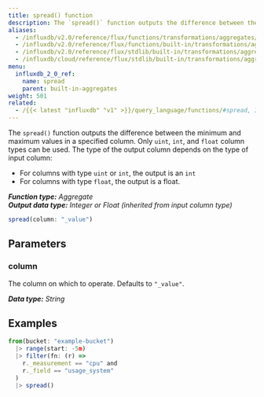 ```yaml
---
title: spread() function
description: The `spread()` function outputs the difference between the minimum and maximum values in a specified column.
aliases:
  - /influxdb/v2.0/reference/flux/functions/transformations/aggregates/spread
  - /influxdb/v2.0/reference/flux/functions/built-in/transformations/aggregates/spread/
  - /influxdb/v2.0/reference/flux/stdlib/built-in/transformations/aggregates/spread/
  - /influxdb/cloud/reference/flux/stdlib/built-in/transformations/aggregates/spread/
menu:
  influxdb_2_0_ref:
    name: spread
    parent: built-in-aggregates
weight: 501
related:
  - /{{< latest "influxdb" "v1" >}}/query_language/functions/#spread, InfluxQL – SPREAD()
---
```


The `spread()` function outputs the difference between the minimum and maximum values in a specified column.
Only `uint`, `int`, and `float` column types can be used.
The type of the output column depends on the type of input column:

- For columns with type `uint` or `int`, the output is an `int`
- For columns with type `float`, the output is a float.

_**Function type:** Aggregate_  
_**Output data type:** Integer or Float (inherited from input column type)_

```js
spread(column: "_value")
```

## Parameters

### column
The column on which to operate. Defaults to `"_value"`.

_**Data type:** String_

## Examples
```js
from(bucket: "example-bucket")
  |> range(start: -5m)
  |> filter(fn: (r) =>
    r._measurement == "cpu" and
    r._field == "usage_system"
  )
  |> spread()
```

